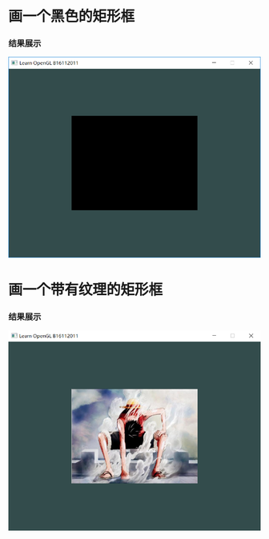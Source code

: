 # 画一个黑色的矩形框
### 结果展示
![](https://github.com/Wonz5130/Computer-Graphics/raw/master/Project%202/img/Snipaste_2018-09-23_21-49-46.png)

# 画一个带有纹理的矩形框
### 结果展示
![](https://github.com/Wonz5130/Computer-Graphics/raw/master/Project%202/img/Snipaste_2018-09-25_22-42-40.png)
